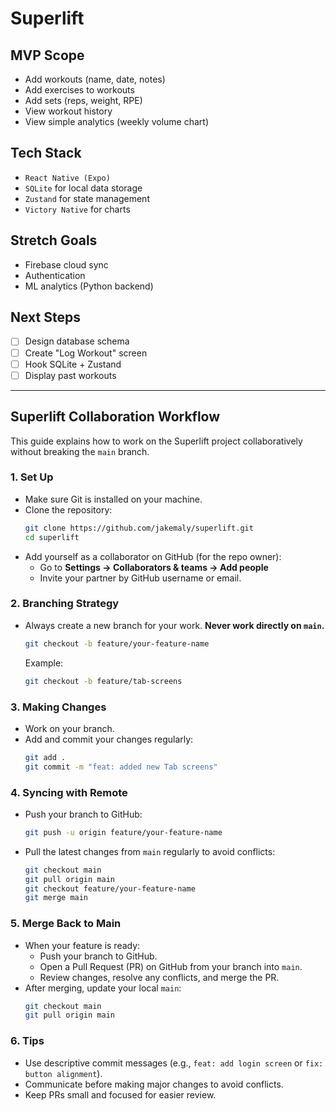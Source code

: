 # Superlift

## MVP Scope
- Add workouts (name, date, notes)
- Add exercises to workouts
- Add sets (reps, weight, RPE)
- View workout history
- View simple analytics (weekly volume chart)

## Tech Stack
- `React Native (Expo)`
- `SQLite` for local data storage
- `Zustand` for state management
- `Victory Native` for charts

## Stretch Goals
- Firebase cloud sync
- Authentication
- ML analytics (Python backend)

## Next Steps
- [ ] Design database schema
- [ ] Create "Log Workout" screen
- [ ] Hook SQLite + Zustand
- [ ] Display past workouts

---

## Superlift Collaboration Workflow

This guide explains how to work on the Superlift project collaboratively without breaking the `main` branch.

### 1. Set Up
- Make sure Git is installed on your machine.
- Clone the repository:
  ```sh
  git clone https://github.com/jakemaly/superlift.git
  cd superlift
  ```
- Add yourself as a collaborator on GitHub (for the repo owner):
  - Go to **Settings → Collaborators & teams → Add people**
  - Invite your partner by GitHub username or email.

### 2. Branching Strategy
- Always create a new branch for your work. **Never work directly on `main`.**
  ```sh
  git checkout -b feature/your-feature-name
  ```
  Example:
  ```sh
  git checkout -b feature/tab-screens
  ```

### 3. Making Changes
- Work on your branch.
- Add and commit your changes regularly:
  ```sh
  git add .
  git commit -m "feat: added new Tab screens"
  ```

### 4. Syncing with Remote
- Push your branch to GitHub:
  ```sh
  git push -u origin feature/your-feature-name
  ```
- Pull the latest changes from `main` regularly to avoid conflicts:
  ```sh
  git checkout main
  git pull origin main
  git checkout feature/your-feature-name
  git merge main
  ```

### 5. Merge Back to Main
- When your feature is ready:
  - Push your branch to GitHub.
  - Open a Pull Request (PR) on GitHub from your branch into `main`.
  - Review changes, resolve any conflicts, and merge the PR.
- After merging, update your local `main`:
  ```sh
  git checkout main
  git pull origin main
  ```

### 6. Tips
- Use descriptive commit messages (e.g., `feat: add login screen` or `fix: button alignment`).
- Communicate before making major changes to avoid conflicts.
- Keep PRs small and focused for easier review.